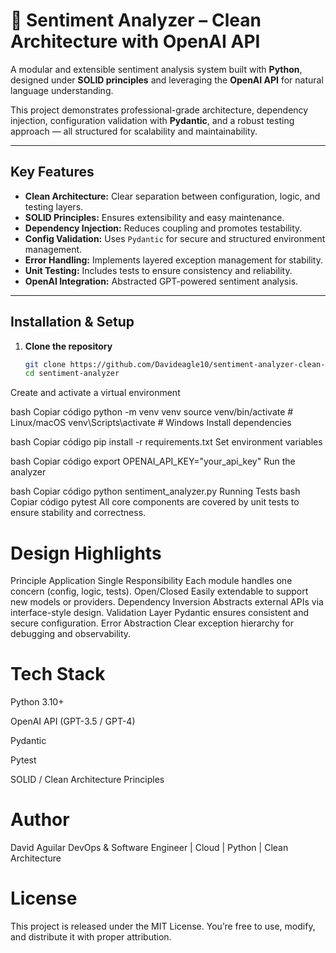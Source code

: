 # 🧠 Sentiment Analyzer – Clean Architecture with OpenAI API

A modular and extensible sentiment analysis system built with **Python**, designed under **SOLID principles** and leveraging the **OpenAI API** for natural language understanding.

This project demonstrates professional-grade architecture, dependency injection, configuration validation with **Pydantic**, and a robust testing approach — all structured for scalability and maintainability.

---

## Key Features

- **Clean Architecture:** Clear separation between configuration, logic, and testing layers.
- **SOLID Principles:** Ensures extensibility and easy maintenance.
- **Dependency Injection:** Reduces coupling and promotes testability.
- **Config Validation:** Uses `Pydantic` for secure and structured environment management.
- **Error Handling:** Implements layered exception management for stability.
- **Unit Testing:** Includes tests to ensure consistency and reliability.
- **OpenAI Integration:** Abstracted GPT-powered sentiment analysis.


---

## Installation & Setup

1. **Clone the repository**
   ```bash
   git clone https://github.com/Davideagle10/sentiment-analyzer-clean-architecture.git
   cd sentiment-analyzer
Create and activate a virtual environment

bash
Copiar código
python -m venv venv
source venv/bin/activate  # Linux/macOS
venv\Scripts\activate     # Windows
Install dependencies

bash
Copiar código
pip install -r requirements.txt
Set environment variables

bash
Copiar código
export OPENAI_API_KEY="your_api_key"
Run the analyzer

bash
Copiar código
python sentiment_analyzer.py
Running Tests
bash
Copiar código
pytest
All core components are covered by unit tests to ensure stability and correctness.

# Design Highlights
Principle	Application
Single Responsibility	Each module handles one concern (config, logic, tests).
Open/Closed	Easily extendable to support new models or providers.
Dependency Inversion	Abstracts external APIs via interface-style design.
Validation Layer	Pydantic ensures consistent and secure configuration.
Error Abstraction	Clear exception hierarchy for debugging and observability.

# Tech Stack
Python 3.10+

OpenAI API (GPT-3.5 / GPT-4)

Pydantic

Pytest

SOLID / Clean Architecture Principles



# Author
David Aguilar
DevOps & Software Engineer | Cloud | Python | Clean Architecture


# License
This project is released under the MIT License.
You’re free to use, modify, and distribute it with proper attribution.




